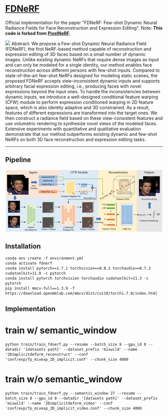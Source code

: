 # [FDNeRF](https://fdnerf.github.io/)
Official implementation for the paper "FDNeRF: Few-shot Dynamic Neural Radiance Fields for Face Reconstruction and Expression Editing".
Note: **This code is forked from [PixelNeRF](https://github.com/sxyu/pixel-nerf).**

<img src='https://github.com/FDNeRF/FDNeRF.github.io/blob/main/static/images/teaser.png'>
Abstract: We propose a Few-shot Dynamic Neural Radiance Field (FDNeRF), the first NeRF-based method capable of reconstruction and expression editing of 3D faces based on a small number of dynamic images. Unlike existing dynamic NeRFs that require dense images as input and can only be modeled for a single identity, our method enables face reconstruction across different persons with few-shot inputs. Compared to state-of-the-art few-shot NeRFs designed for modeling static scenes, the proposed FDNeRF accepts view-inconsistent dynamic inputs and supports arbitrary facial expression editing, i.e., producing faces with novel expressions beyond the input ones. To handle the inconsistencies between dynamic inputs, we introduce a well-designed conditional feature warping (CFW) module to perform expression conditioned warping in 2D feature space, which is also identity adaptive and 3D constrained. As a result, features of different expressions are transformed into the target ones. We then construct a radiance field based on these view-consistent features and use volumetric rendering to synthesize novel views of the modeled faces. Extensive experiments with quantitative and qualitative evaluation demonstrate that our method outperforms existing dynamic and few-shot NeRFs on both 3D face reconstruction and expression editing tasks.


---

## Pipeline
<img src='https://github.com/FDNeRF/FDNeRF.github.io/blob/main/static/images/pipeline_v4.png'>


## Installation
```
conda env create -f environment.yml
conda activate fdnerf
conda install pytorch==1.7.1 torchvision==0.8.2 torchaudio==0.7.2 cudatoolkit=11.0 -c pytorch
conda install pytorch torchvision torchaudio cudatoolkit=11.3 -c pytorch
pip install mmcv-full==1.3.9 -f https://download.openmmlab.com/mmcv/dist/cu110/torch1.7.0/index.html
```

## Implementation

# train w/ semantic_window 
```
python train/train_fdnerf.py --resume --batch_size 8 --gpu_id 0 --datadir '[datasets path]' --dataset_prefix 'mixwild' --name '2Dimplicitdeform_reconstruct' --conf 'conf/exp/fp_mixexp_2D_implicit.conf' --chunk_size 4000
```

# train w/o semantic_window 
```
python train/train_fdnerf.py --semantic_window 27 --resume --batch_size 8 --gpu_id 0 --datadir '[datasets path]' --dataset_prefix 'mixwild' --name '2Dimplicitdeform_video' --conf 'conf/exp/fp_mixexp_2D_implicit_video.conf' --chunk_size 4000
```
